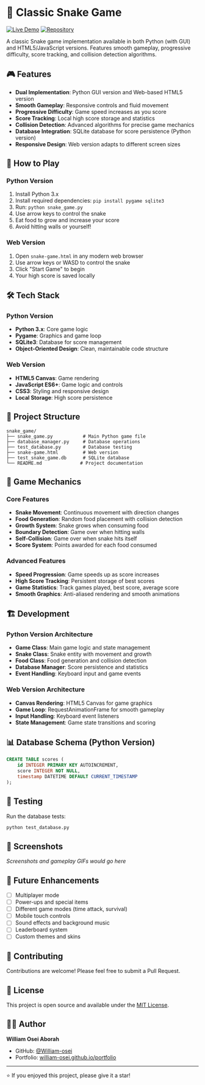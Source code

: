 # 🐍 Classic Snake Game

[![Live Demo](https://img.shields.io/badge/🌐_Live_Demo-4CAF50?style=for-the-badge)](https://william-osei.github.io/snake_game)
[![Repository](https://img.shields.io/badge/📁_Repository-2196F3?style=for-the-badge)](https://github.com/William-osei/snake_game)

A classic Snake game implementation available in both Python (with GUI) and HTML5/JavaScript versions. Features smooth gameplay, progressive difficulty, score tracking, and collision detection algorithms.

## 🎮 Features

- **Dual Implementation**: Python GUI version and Web-based HTML5 version
- **Smooth Gameplay**: Responsive controls and fluid movement
- **Progressive Difficulty**: Game speed increases as you score
- **Score Tracking**: Local high score storage and statistics
- **Collision Detection**: Advanced algorithms for precise game mechanics
- **Database Integration**: SQLite database for score persistence (Python version)
- **Responsive Design**: Web version adapts to different screen sizes

## 🚀 How to Play

### Python Version
1. Install Python 3.x
2. Install required dependencies: `pip install pygame sqlite3`
3. Run: `python snake_game.py`
4. Use arrow keys to control the snake
5. Eat food to grow and increase your score
6. Avoid hitting walls or yourself!

### Web Version
1. Open `snake-game.html` in any modern web browser
2. Use arrow keys or WASD to control the snake
3. Click "Start Game" to begin
4. Your high score is saved locally

## 🛠️ Tech Stack

### Python Version
- **Python 3.x**: Core game logic
- **Pygame**: Graphics and game loop
- **SQLite3**: Database for score management
- **Object-Oriented Design**: Clean, maintainable code structure

### Web Version
- **HTML5 Canvas**: Game rendering
- **JavaScript ES6+**: Game logic and controls
- **CSS3**: Styling and responsive design
- **Local Storage**: High score persistence

## 📁 Project Structure

```
snake_game/
├── snake_game.py           # Main Python game file
├── database_manager.py     # Database operations
├── test_database.py        # Database testing
├── snake-game.html         # Web version
├── test_snake_game.db      # SQLite database
└── README.md              # Project documentation
```

## 🎯 Game Mechanics

### Core Features
- **Snake Movement**: Continuous movement with direction changes
- **Food Generation**: Random food placement with collision detection
- **Growth System**: Snake grows when consuming food
- **Boundary Detection**: Game over when hitting walls
- **Self-Collision**: Game over when snake hits itself
- **Score System**: Points awarded for each food consumed

### Advanced Features
- **Speed Progression**: Game speeds up as score increases
- **High Score Tracking**: Persistent storage of best scores
- **Game Statistics**: Track games played, best score, average score
- **Smooth Graphics**: Anti-aliased rendering and smooth animations

## 🏗️ Development

### Python Version Architecture
- **Game Class**: Main game logic and state management
- **Snake Class**: Snake entity with movement and growth
- **Food Class**: Food generation and collision detection
- **Database Manager**: Score persistence and statistics
- **Event Handling**: Keyboard input and game events

### Web Version Architecture
- **Canvas Rendering**: HTML5 Canvas for game graphics
- **Game Loop**: RequestAnimationFrame for smooth gameplay
- **Input Handling**: Keyboard event listeners
- **State Management**: Game state transitions and scoring

## 📊 Database Schema (Python Version)

```sql
CREATE TABLE scores (
    id INTEGER PRIMARY KEY AUTOINCREMENT,
    score INTEGER NOT NULL,
    timestamp DATETIME DEFAULT CURRENT_TIMESTAMP
);
```

## 🧪 Testing

Run the database tests:
```bash
python test_database.py
```

## 🎨 Screenshots

*Screenshots and gameplay GIFs would go here*

## 🚀 Future Enhancements

- [ ] Multiplayer mode
- [ ] Power-ups and special items
- [ ] Different game modes (time attack, survival)
- [ ] Mobile touch controls
- [ ] Sound effects and background music
- [ ] Leaderboard system
- [ ] Custom themes and skins

## 🤝 Contributing

Contributions are welcome! Please feel free to submit a Pull Request.

## 📄 License

This project is open source and available under the [MIT License](LICENSE).

## 👨‍💻 Author

**William Osei Aborah**
- GitHub: [@William-osei](https://github.com/William-osei)
- Portfolio: [william-osei.github.io/portfolio](https://william-osei.github.io/portfolio)

---

⭐ If you enjoyed this project, please give it a star!

